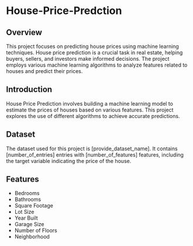 # House-Price-Predction

## Overview

This project focuses on predicting house prices using machine learning techniques. House price prediction is a crucial task in real estate, helping buyers, sellers, and investors make informed decisions. The project employs various machine learning algorithms to analyze features related to houses and predict their prices.


## Introduction

House Price Prediction involves building a machine learning model to estimate the prices of houses based on various features. This project explores the use of different algorithms to achieve accurate predictions.

## Dataset

The dataset used for this project is [provide_dataset_name]. It contains [number_of_entries] entries with [number_of_features] features, including the target variable indicating the price of the house.

## Features

- Bedrooms
- Bathrooms
- Square Footage
- Lot Size
- Year Built
- Garage Size
- Number of Floors
- Neighborhood

